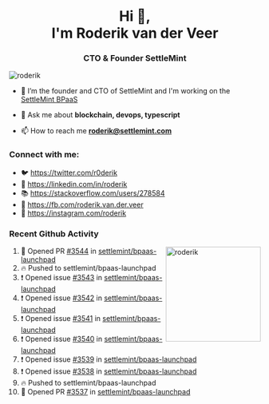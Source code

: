 <h1 align="center">Hi 👋,<br/> I'm Roderik van der Veer</h1>
<h3 align="center">CTO & Founder SettleMint</h3>

<p align="left"> <img src="https://komarev.com/ghpvc/?username=roderik" alt="roderik" /> </p>

- 🔭 I’m the founder and CTO of SettleMint and I'm working on the [SettleMint BPaaS](https://settlemint.com)

- 💬 Ask me about **blockchain, devops, typescript**

- 📫 How to reach me **roderik@settlemint.com**



### Connect with me:

- 🐦 https://twitter.com/r0derik
- 🏢 https://linkedin.com/in/roderik
- 📚 https://stackoverflow.com/users/278584
- 🙊 https://fb.com/roderik.van.der.veer
- 📸 https://instagram.com/roderik

### Recent Github Activity
<img src="https://github-readme-stats.vercel.app/api?username=roderik&show_icons=true&count_private=true" alt="roderik" align="right" height="190" />

<!--START_SECTION:activity-->
1. 💪 Opened PR [#3544](https://github.com/settlemint/bpaas-launchpad/pull/3544) in [settlemint/bpaas-launchpad](https://github.com/settlemint/bpaas-launchpad)
2. 🔥 Pushed to settlemint/bpaas-launchpad
3. ❗️ Opened issue [#3543](https://github.com/settlemint/bpaas-launchpad/issues/3543) in [settlemint/bpaas-launchpad](https://github.com/settlemint/bpaas-launchpad)
4. ❗️ Opened issue [#3542](https://github.com/settlemint/bpaas-launchpad/issues/3542) in [settlemint/bpaas-launchpad](https://github.com/settlemint/bpaas-launchpad)
5. ❗️ Opened issue [#3541](https://github.com/settlemint/bpaas-launchpad/issues/3541) in [settlemint/bpaas-launchpad](https://github.com/settlemint/bpaas-launchpad)
6. ❗️ Opened issue [#3540](https://github.com/settlemint/bpaas-launchpad/issues/3540) in [settlemint/bpaas-launchpad](https://github.com/settlemint/bpaas-launchpad)
7. ❗️ Opened issue [#3539](https://github.com/settlemint/bpaas-launchpad/issues/3539) in [settlemint/bpaas-launchpad](https://github.com/settlemint/bpaas-launchpad)
8. ❗️ Opened issue [#3538](https://github.com/settlemint/bpaas-launchpad/issues/3538) in [settlemint/bpaas-launchpad](https://github.com/settlemint/bpaas-launchpad)
9. 🔥 Pushed to settlemint/bpaas-launchpad
10. 💪 Opened PR [#3537](https://github.com/settlemint/bpaas-launchpad/pull/3537) in [settlemint/bpaas-launchpad](https://github.com/settlemint/bpaas-launchpad)
<!--END_SECTION:activity-->